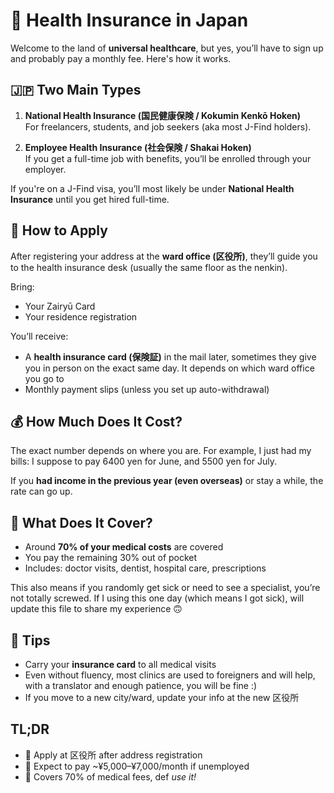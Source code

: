 # 🏥 Health Insurance in Japan

Welcome to the land of **universal healthcare**, but yes, you’ll have to sign up and probably pay a monthly fee. Here's how it works.


## 🇯🇵 Two Main Types

1. **National Health Insurance (国民健康保険 / Kokumin Kenkō Hoken)**  
   For freelancers, students, and job seekers (aka most J-Find holders).

2. **Employee Health Insurance (社会保険 / Shakai Hoken)**  
   If you get a full-time job with benefits, you’ll be enrolled through your employer.

If you're on a J-Find visa, you’ll most likely be under **National Health Insurance** until you get hired full-time.


## 📝 How to Apply

After registering your address at the **ward office (区役所)**, they’ll guide you to the health insurance desk (usually the same floor as the nenkin).

Bring:
- Your Zairyū Card
- Your residence registration

You’ll receive:
- A **health insurance card (保険証)** in the mail later, sometimes they give you in person on the exact same day. It depends on which ward office you go to
- Monthly payment slips (unless you set up auto-withdrawal)


## 💰 How Much Does It Cost?

The exact number depends on where you are. For example, I just had my bills: I suppose to pay 6400 yen for June, and 5500 yen for July.

If you **had income in the previous year (even overseas)** or stay a while, the rate can go up.


## 🧾 What Does It Cover?

- Around **70% of your medical costs** are covered
- You pay the remaining 30% out of pocket
- Includes: doctor visits, dentist, hospital care, prescriptions

This also means if you randomly get sick or need to see a specialist, you’re not totally screwed.
If I using this one day (which means I got sick), will update this file to share my experience 🙃

## 🧠 Tips

- Carry your **insurance card** to all medical visits
- Even without fluency, most clinics are used to foreigners and will help, with a translator and enough patience, you will be fine :)
- If you move to a new city/ward, update your info at the new 区役所



## TL;DR

- 🏃 Apply at 区役所 after address registration
- 💸 Expect to pay ~¥5,000–¥7,000/month if unemployed
- 🏥 Covers 70% of medical fees, def *use it!*
